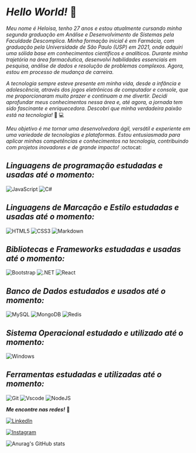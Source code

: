 # ***Hello World!*** :wave:
*Meu nome é Heloisa, tenho 27 anos e estou atualmente cursando minha segunda graduação em Análise e Desenvolvimento de Sistemas pela
Faculdade Descomplica. Minha formação inicial é em Farmácia, com graduação pela Universidade de São Paulo (USP) em 2021, onde adquiri uma sólida base em conhecimentos 
científicos e analíticos. Durante minha trajetória na área farmacêutica, desenvolvi habilidades essenciais em pesquisa, 
análise de dados e resolução de problemas complexos. Agora, estou em processo de mudança de carreira.*

*A tecnologia sempre esteve presente em minha vida, desde a infância e adolescência, através dos jogos eletrônicos de computador e console, 
que me proporcionaram muito prazer e continuam a me divertir. Decidi aprofundar meus conhecimentos nessa área e, até agora, a jornada tem sido
fascinante e enriquecedora. Descobri que minha verdadeira paixão está na tecnologia!* :sparkling_heart: 💻

*Meu objetivo é me tornar uma desenvolvedora ágil, versátil e experiente em uma variedade de tecnologias e plataformas. 
Estou entusiasmada para aplicar minhas competências e conhecimentos na tecnologia, contribuindo com projetos inovadores e de grande impacto!*
:octocat:

 ***Linguagens de programação estudadas e usadas até o momento:***
  -
  ![JavaScript](https://img.shields.io/badge/JavaScript-F7DF1E?style=for-the-badge&logo=javascript&logoColor=black)
  ![C#](https://img.shields.io/badge/C%23-239120?style=for-the-badge&logo=c-sharp&logoColor=white)
  

  ***Linguagens de Marcação e Estilo estudadas e usadas até o momento:***
   -
   ![HTML5](https://img.shields.io/badge/HTML5-E34F26?style=for-the-badge&logo=html5&logoColor=white)
    ![CSS3](https://img.shields.io/badge/CSS3-1572B6?style=for-the-badge&logo=css3&logoColor=white)
    ![Markdown](https://img.shields.io/badge/Markdown-000?style=for-the-badge&logo=markdown)

   ***Bibliotecas e Frameworks estudadas e usadas até o momento:***
   - 
   ![Bootstrap](https://img.shields.io/badge/-boostrap-0D1117?style=for-the-badge&logo=bootstrap&labelColor=0D1117)
   ![.NET](https://img.shields.io/badge/.NET-5C2D91?style=for-the-badge&logo=.net&logoColor=white)
   ![React](https://img.shields.io/badge/React-20232A?style=for-the-badge&logo=react&logoColor=61DAFB)

   ***Banco de Dados estudados e usados até o momento:***
   -
   ![MySQL](https://img.shields.io/badge/MySQL-00000F?style=for-the-badge&logo=mysql&logoColor=white)
   ![MongoDB](https://img.shields.io/badge/MongoDB-%234ea94b.svg?style=for-the-badge&logo=mongodb&logoColor=white)
   ![Redis](https://img.shields.io/badge/redis-%23DD0031.svg?style=for-the-badge&logo=redis&logoColor=white)

 ***Sistema Operacional estudado e utilizado até o momento:***
  -
   ![Windows](https://img.shields.io/badge/Windows-000?style=for-the-badge&logo=windows&logoColor=2CA5E0)

 ***Ferramentas estudadas e utilizadas até o momento:***
  -
  ![Git](https://img.shields.io/badge/GIT-E44C30?style=for-the-badge&logo=git&logoColor=white)
  ![Vscode](https://img.shields.io/badge/Vscode-007ACC?style=for-the-badge&logo=visual-studio-code&logoColor=white)
  ![NodeJS](https://img.shields.io/badge/node.js-6DA55F?style=for-the-badge&logo=node.js&logoColor=white)

 ***Me encontre nas redes!*** :purple_heart:

  [![LinkedIn](https://img.shields.io/badge/LinkedIn-0077B5?style=for-the-badge&logo=linkedin&logoColor=white)](https://www.linkedin.com/in/heloisacrepaldizen/)
  
  [![Instagram](https://img.shields.io/badge/-Instagram-%23E4405F?style=for-the-badge&logo=instagram&logoColor=white)](https://www.instagram.com/helozenn/)

  






    
  


![Anurag's GitHub stats](https://github-readme-stats.vercel.app/api?username=heloisazen&theme=tokyonight&show_icons=true)

